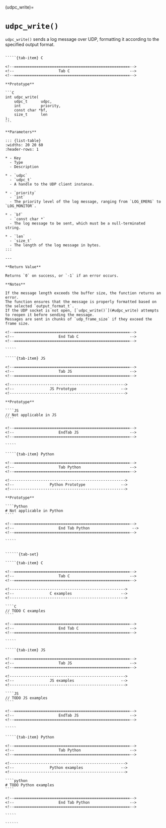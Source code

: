 <!-- ============================================================== -->
(udpc_write)=
# `udpc_write()`
<!-- ============================================================== -->

`udpc_write()` sends a log message over UDP, formatting it according to the specified output format.

<!------------------------------------------------------------>
<!--                    Prototypes                          -->
<!------------------------------------------------------------>

``````{tab-set}

`````{tab-item} C

<!--====================================================-->
<!--                    Tab C                           -->
<!--====================================================-->

**Prototype**

```C
int udpc_write(
    udpc_t      udpc,
    int         priority,
    const char *bf,
    size_t      len
);
```

**Parameters**

::: {list-table}
:widths: 20 20 60
:header-rows: 1

* - Key
  - Type
  - Description

* - `udpc`
  - `udpc_t`
  - A handle to the UDP client instance.

* - `priority`
  - `int`
  - The priority level of the log message, ranging from `LOG_EMERG` to `LOG_MONITOR`.

* - `bf`
  - `const char *`
  - The log message to be sent, which must be a null-terminated string.

* - `len`
  - `size_t`
  - The length of the log message in bytes.
:::

---

**Return Value**

Returns `0` on success, or `-1` if an error occurs.

**Notes**

If the message length exceeds the buffer size, the function returns an error.
The function ensures that the message is properly formatted based on the selected `output_format_t`.
If the UDP socket is not open, [`udpc_write()`](#udpc_write) attempts to reopen it before sending the message.
Messages are sent in chunks of `udp_frame_size` if they exceed the frame size.

<!--====================================================-->
<!--                    End Tab C                       -->
<!--====================================================-->

`````

`````{tab-item} JS

<!--====================================================-->
<!--                    Tab JS                          -->
<!--====================================================-->

<!---------------------------------------------------->
<!--                JS Prototype                    -->
<!---------------------------------------------------->

**Prototype**

````JS
// Not applicable in JS
````

<!--====================================================-->
<!--                    EndTab JS                       -->
<!--====================================================-->

`````

`````{tab-item} Python

<!--====================================================-->
<!--                    Tab Python                      -->
<!--====================================================-->

<!---------------------------------------------------->
<!--                Python Prototype                -->
<!---------------------------------------------------->

**Prototype**

````Python
# Not applicable in Python
````

<!--====================================================-->
<!--                    End Tab Python                   -->
<!--====================================================-->

`````

``````

<!------------------------------------------------------------>
<!--                    Examples                            -->
<!------------------------------------------------------------>

```````{dropdown} Examples

``````{tab-set}

`````{tab-item} C

<!--====================================================-->
<!--                    Tab C                           -->
<!--====================================================-->

<!---------------------------------------------------->
<!--                C examples                      -->
<!---------------------------------------------------->

````C
// TODO C examples
````

<!--====================================================-->
<!--                    End Tab C                       -->
<!--====================================================-->

`````

`````{tab-item} JS

<!--====================================================-->
<!--                    Tab JS                          -->
<!--====================================================-->

<!---------------------------------------------------->
<!--                JS examples                     -->
<!---------------------------------------------------->

````JS
// TODO JS examples
````

<!--====================================================-->
<!--                    EndTab JS                       -->
<!--====================================================-->

`````

`````{tab-item} Python

<!--====================================================-->
<!--                    Tab Python                      -->
<!--====================================================-->

<!---------------------------------------------------->
<!--                Python examples                 -->
<!---------------------------------------------------->

````python
# TODO Python examples
````

<!--====================================================-->
<!--                    End Tab Python                  -->
<!--====================================================-->

`````

``````

```````

